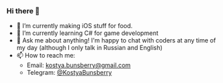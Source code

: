 ### Hi there 👋
- 🔭 I’m currently making iOS stuff for food.
- 🌱 I’m currently learning C# for game development
- 💬 Ask me about anything! I'm happy to chat with coders at any time of my day (although I only talk in Russian and English)
- 📫 How to reach me: 
    * Email: kostya.bunsberry@gmail.com
    * Telegram: [@KostyaBunsberry](https://t.me/KostyaBunsberry)
